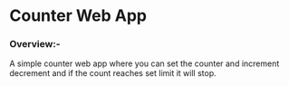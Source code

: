 # Counter Web App

### Overview:-

A simple counter web app where you can set the counter and increment decrement and if the count reaches set limit it will stop.

